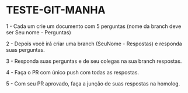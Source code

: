 # TESTE-GIT-MANHA

1 - Cada um crie um documento com 5 perguntas (nome da branch deve ser Seu nome - Perguntas)

2 - Depois você irá criar uma branch (SeuNome - Respostas) e responda suas perguntas.

3 - Responda suas perguntas e de seu colegas na sua branch respostas. 

4 - Faça o PR com único push com todas as respostas.

5 - Com seu PR aprovado, faça a junção de suas respostas na homolog.